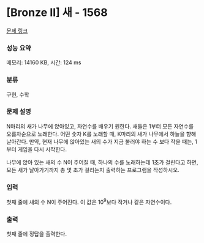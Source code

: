 # [Bronze II] 새 - 1568 

[문제 링크](https://www.acmicpc.net/problem/1568) 

### 성능 요약

메모리: 14160 KB, 시간: 124 ms

### 분류

구현, 수학

### 문제 설명

<p>N마리의 새가 나무에 앉아있고, 자연수를 배우기 원한다. 새들은 1부터 모든 자연수를 오름차순으로 노래한다. 어떤 숫자 K를 노래할 때, K마리의 새가 나무에서 하늘을 향해 날아간다. 만약, 현재 나무에 앉아있는 새의 수가 지금 불러야 하는 수 보다 작을 때는, 1부터 게임을 다시 시작한다.</p>

<p>나무에 앉아 있는 새의 수 N이 주어질 때, 하나의 수를 노래하는데 1초가 걸린다고 하면, 모든 새가 날아가기까지 총 몇 초가 걸리는지 출력하는 프로그램을 작성하시오.</p>

### 입력 

 <p>첫째 줄에 새의 수 N이 주어진다. 이 값은 10<sup>9</sup>보다 작거나 같은 자연수이다.</p>

### 출력 

 <p>첫째 줄에 정답을 출력한다.</p>

